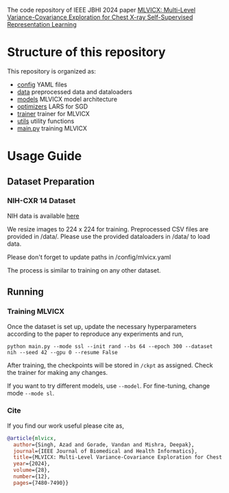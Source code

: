 The code repository of IEEE JBHI 2024 paper [MLVICX: Multi-Level Variance-Covariance Exploration for Chest X-ray Self-Supervised Representation Learning](https://arxiv.org/abs/2403.11504)

# Structure of this repository
This repository is organized as:
- [config](/config/) YAML files
- [data](/data/) preprocessed data and dataloaders
- [models](/models/) MLVICX model architecture
- [optimizers](/optimizers/) LARS for SGD
- [trainer](/trainer/) trainer for MLVICX
- [utils](/utils/) utility functions
- [main.py](/train.py) training MLVICX

# Usage Guide

## Dataset Preparation

### NIH-CXR 14 Dataset

NIH data is available [here](https://www.kaggle.com/datasets/nih-chest-xrays/data)

We resize images to 224 x 224 for training. Preprocessed CSV files are provided in /data/. Please use the provided dataloaders in /data/ to load data.

Please don't forget to update paths in /config/mlvicx.yaml

The process is similar to training on any other dataset.

## Running
### Training MLVICX
Once the dataset is set up, update the necessary hyperparameters according to the paper to reproduce any experiments and run,

```
python main.py --mode ssl --init rand --bs 64 --epoch 300 --dataset nih --seed 42 --gpu 0 --resume False 
```

After training, the checkpoints will be stored in ```/ckpt``` as assigned. Check the trainer for making any changes. 

If you want to try different models, use ```--model```. For fine-tuning, change mode ```--mode sl```.

### Cite
If you find our work useful please cite as,
```bib
@article{mlvicx,
  author={Singh, Azad and Gorade, Vandan and Mishra, Deepak},
  journal={IEEE Journal of Biomedical and Health Informatics}, 
  title={MLVICX: Multi-Level Variance-Covariance Exploration for Chest X-Ray Self-Supervised Representation Learning}, 
  year={2024},
  volume={28},
  number={12},
  pages={7480-7490}}
```
